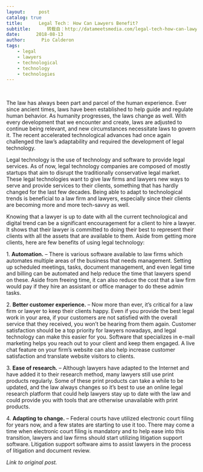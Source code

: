```yaml
---
layout:     post
catalog: true
title:      Legal Tech： How Can Lawyers Benefit?
subtitle:      转载自：http://datameetsmedia.com/legal-tech-how-can-lawyers-benefit/
date:      2018-08-13
author:      Pio Calderon
tags:
    - legal
    - lawyers
    - technological
    - technology
    - technologies
---
```






 

The law has always been part and parcel of the human experience. Ever since ancient times, laws have been established to help guide and regulate human behavior. As humanity progresses, the laws change as well. With every development that we encounter and create, laws are adjusted to continue being relevant, and new circumstances necessitate laws to govern it. The recent accelerated technological advances had once again challenged the law’s adaptability and required the development of legal technology.

Legal technology is the use of technology and software to provide legal services. As of now, legal technology companies are composed of mostly startups that aim to disrupt the traditionally conservative legal market. These legal technologies want to give law firms and lawyers new ways to serve and provide services to their clients, something that has hardly changed for the last few decades. Being able to adapt to technological trends is beneficial to a law firm and lawyers, especially since their clients are becoming more and more tech-savvy as well.

Knowing that a lawyer is up to date with all the current technological and digital trend can be a significant encouragement for a client to hire a lawyer. It shows that their lawyer is committed to doing their best to represent their clients with all the assets that are available to them. Aside from getting more clients, here are few benefits of using legal technology:

1. **Automation.** – There is various software available to law firms which automates multiple areas of the business that needs management. Setting up scheduled meetings, tasks, document management, and even legal time and billing can be automated and help reduce the time that lawyers spend on these. Aside from freeing time, it can also reduce the cost that a law firm would pay if they hire an assistant or office manager to do these admin tasks.





2. **Better customer experience.** – Now more than ever, it’s critical for a law firm or lawyer to keep their clients happy. Even if you provide the best legal work in your area, if your customers are not satisfied with the overall service that they received, you won’t be hearing from them again. Customer satisfaction should be a top priority for lawyers nowadays, and legal technology can make this easier for you. Software that specializes in e-mail marketing helps you reach out to your client and keep them engaged. A live chat feature on your firm’s website can also help increase customer satisfaction and translate website visitors to clients.

3. **Ease of research.** – Although lawyers have adapted to the Internet and have added it to their research method, many lawyers still use print products regularly. Some of these print products can take a while to be updated, and the law always changes so it’s best to use an online legal research platform that could help lawyers stay up to date with the law and could provide you with tools that are otherwise unavailable with print products.

4. **Adapting to change.** – Federal courts have utilized electronic court filing for years now, and a few states are starting to use it too. There may come a time when electronic court filing is mandatory and to help ease into this transition, lawyers and law firms should start utilizing litigation support software. Litigation support software aims to assist lawyers in the process of litigation and document review.





*Link to original post.*

